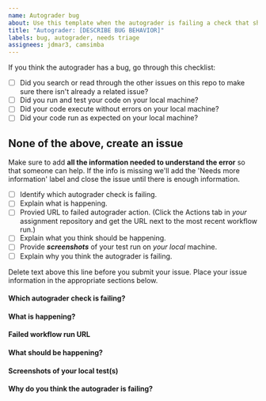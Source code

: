 ```yaml
---
name: Autograder bug
about: Use this template when the autograder is failing a check that should be passing.
title: "Autograder: [DESCRIBE BUG BEHAVIOR]"
labels: bug, autograder, needs triage
assignees: jdmar3, camsimba
---
```


If you think the autograder has a bug, go through this checklist:

- [ ] Did you search or read through the other issues on this repo to make sure there isn't already a related issue?
- [ ] Did you run and test your code on your local machine?
- [ ] Did your code execute without errors on your local machine?
- [ ] Did your code run as expected on your local machine?

None of the above, create an issue
------------------------------------------------------------------

Make sure to add **all the information needed to understand the error** so that someone can help. If the info is missing we'll add the 'Needs more information' label and close the issue until there is enough information.

- [ ] Identify which autograder check is failing.
- [ ] Explain what is happening. 
- [ ] Provied URL to failed autograder action. (Click the Actions tab in _your_ assignment repository and get the URL next to the most recent workflow run.)
- [ ] Explain what you think should be happening.
- [ ] Provide **_screenshots_** of your test run on _your local_ machine.
- [ ] Explain why you think the autograder is failing.

Delete text above this line before you submit your issue. Place your issue information in the appropriate sections below. 

#### Which autograder check is failing?



#### What is happening?



#### Failed workflow run URL



#### What should be happening?



#### Screenshots of your local test(s)



#### Why do you think the autograder is failing? 
